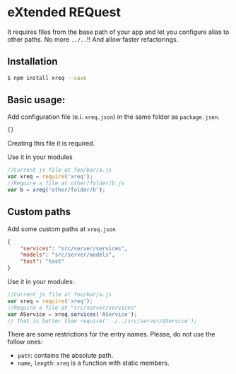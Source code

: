 eXtended REQuest
=================

It requires files from the base path of your app and let you configure alias to other paths. No more `../..`!! And allow faster refactorings.

## Installation

```bash
$ npm install xreq --save
```

## Basic usage:

Add configuration file (e.i. `xreq.json`) in the same folder as `package.json`.

```json
{}
```
Creating this file it is required.

Use it in your modules

```js
//Current js file at foo/bar/a.js
var xreq = require('xreq');
//Require a file at other/folder/b.js
var b = xreq('other/folder/b');
```

## Custom paths

Add some custom paths at `xreq.json`

```json
{
	"services": "src/server/services",
	"models": "src/server/models",
	"test": "test"
}
```

Use it in your modules:

```js
//Current js file at foo/bar/a.js
var xreq = require('xreq');
//Require a file at "src/server/services" 
var AService = xreq.services('AService'); 
// That is better than require('../../src/server/AService');
```

There are some restrictions for the entry names. Please, do not use the follow ones:

* `path`: contains the absolute path.
* `name`, `length`: `xreq` is a function with static members.
